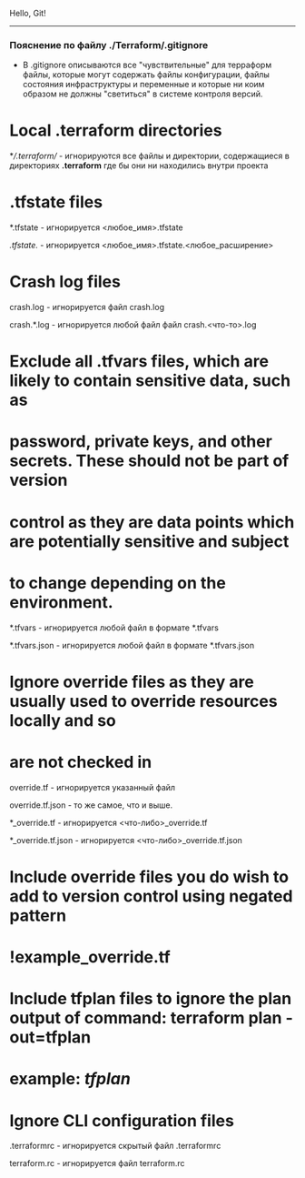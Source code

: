 Hello, Git!
  
---  
  
### Пояснение по файлу ./Terraform/.gitignore  
  
- В .gitignore описываются все "чувствительные" для терраформ файлы, которые могут содержать файлы конфигурации, файлы состояния инфраструктуры и переменные и которые ни коим образом не должны "светиться" в системе контроля версий.  
  
# Local .terraform directories  
  

**/.terraform/* - игнорируются все файлы и директории, содержащиеся в директориях **.terraform** где бы они ни находились внутри проекта

# .tfstate files  
  

*.tfstate - игнорируется <любое_имя>.tfstate  
  

*.tfstate.* - игнорируется <любое_имя>.tfstate.<любое_расширение>  
  


# Crash log files  
  

crash.log - игнорируется файл crash.log  
  

crash.*.log - игнорируется любой файл файл crash.<что-то>.log  
  


# Exclude all .tfvars files, which are likely to contain sensitive data, such as
# password, private keys, and other secrets. These should not be part of version 
# control as they are data points which are potentially sensitive and subject 
# to change depending on the environment.  
  

*.tfvars - игнорируется любой файл в формате *.tfvars  
  

*.tfvars.json - игнорируется любой файл в формате *.tfvars.json  
  


# Ignore override files as they are usually used to override resources locally and so
# are not checked in  
  

override.tf - игнорируется указанный файл  
  

override.tf.json - то же самое, что и выше.  
  

*_override.tf - игнорируется <что-либо>_override.tf  
  

*_override.tf.json -  игнорируется <что-либо>_override.tf.json  
  


# Include override files you do wish to add to version control using negated pattern
# !example_override.tf

# Include tfplan files to ignore the plan output of command: terraform plan -out=tfplan
# example: *tfplan*

# Ignore CLI configuration files  

.terraformrc - игнорируется скрытый файл .terraformrc  
  

terraform.rc - игнорируется файл terraform.rc  
  

